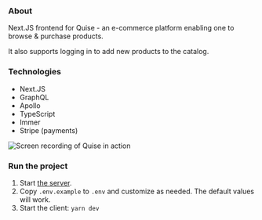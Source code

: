 ### About

Next.JS frontend for Quise - an e-commerce platform enabling one to browse & purchase products.

It also supports logging in to add new products to the catalog.

### Technologies

- Next.JS
- GraphQL
- Apollo
- TypeScript
- Immer
- Stripe (payments)

![Screen recording of Quise in action](https://github.com/user-attachments/assets/7bcc7e14-13ea-4d57-8248-22e54cabe17f)

### Run the project

1. Start [the server](https://github.com/0styx0/quise-nestjs).
2. Copy `.env.example` to `.env` and customize as needed. The default values will work.
3. Start the client: `yarn dev`
